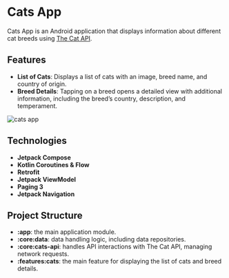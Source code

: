 # Cats App

Cats App is an Android application that displays information about different cat breeds using [The Cat API](https://thecatapi.com). 

## Features

- **List of Cats**: Displays a list of cats with an image, breed name, and country of origin.
- **Breed Details**: Tapping on a breed opens a detailed view with additional information, including the breed’s country, description, and temperament.

![cats app](https://github.com/user-attachments/assets/83f021b4-5f03-467f-a56d-52faf42074ac)


## Technologies

- **Jetpack Compose**
- **Kotlin Coroutines & Flow**
- **Retrofit**
- **Jetpack ViewModel**
- **Paging 3**
- **Jetpack Navigation**

## Project Structure

- **:app**: the main application module.
- **:core:data**: data handling logic, including data repositories.
- **:core:cats-api**: handles API interactions with The Cat API, managing network requests.
- **:features:cats**: the main feature for displaying the list of cats and breed details.
